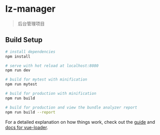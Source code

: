 # lz-manager

> 后台管理项目

## Build Setup

``` bash
# install dependencies
npm install

# serve with hot reload at localhost:8080
npm run dev

# build for mytest with minification
npm run mytest

# build for production with minification
npm run build

# build for production and view the bundle analyzer report
npm run build --report

```

For a detailed explanation on how things work, check out the [guide](http://vuejs-templates.github.io/webpack/) and [docs for vue-loader](http://vuejs.github.io/vue-loader).
